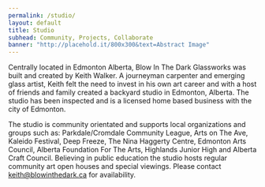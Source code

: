 ```yaml
---
permalink: /studio/
layout: default
title: Studio
subhead: Community, Projects, Collaborate
banner: "http://placehold.it/800x300&text=Abstract Image"
---
```


Centrally located in Edmonton Alberta, Blow In The Dark Glassworks was built and created by Keith Walker. A journeyman carpenter and emerging glass artist, Keith felt the need to invest in his own art career and with a host of friends and family created a backyard studio in Edmonton, Alberta. The studio has been inspected and is a licensed home based business with the city of Edmonton.

The studio is community orientated and supports local organizations  and groups such as: Parkdale/Cromdale Community League, Arts on The Ave, Kaleido Festival, Deep Freeze, The Nina Haggerty Centre, Edmonton Arts Council, Alberta Foundation For The Arts, Highlands Junior High and Alberta Craft Council. Believing in public education the studio hosts regular community art open houses and special viewings. Please contact <keith@blowinthedark.ca> for availability.
